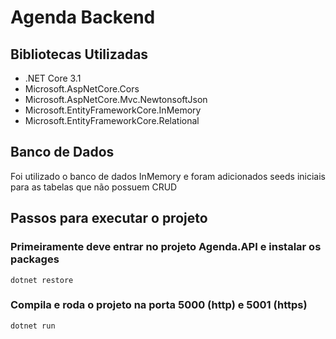 # Agenda Backend

## Bibliotecas Utilizadas
- .NET Core 3.1
- Microsoft.AspNetCore.Cors
- Microsoft.AspNetCore.Mvc.NewtonsoftJson
- Microsoft.EntityFrameworkCore.InMemory
- Microsoft.EntityFrameworkCore.Relational

## Banco de Dados
Foi utilizado o banco de dados InMemory e foram adicionados seeds iniciais para as tabelas que não possuem CRUD

## Passos para executar o projeto

### Primeiramente deve entrar no projeto Agenda.API e instalar os packages
```
dotnet restore
```

### Compila e roda o projeto na porta 5000 (http) e 5001 (https)
```
dotnet run
```
